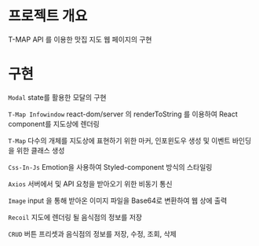# 프로젝트 개요
T-MAP API 를 이용한 맛집 지도 웹 페이지의 구현

# 구현
`Modal`
state를 활용한 모달의 구현

`T-Map Infowindow`
react-dom/server 의 renderToString 를 이용하여 React component를 지도상에 렌더링

`T-Map`
다수의 개체를 지도상에 표현하기 위한 마커, 인포윈도우  생성 및 이벤트 바인딩을 위한 클래스 생성

`Css-In-Js`
Emotion을 사용하여 Styled-component 방식의 스타일링

`Axios`
서버에서 및 API 요청을 받아오기 위한 비동기 통신

`Image`
input 을 통해 받아온 이미지 파일을 Base64로 변환하여 웹 상에 출력

`Recoil`
지도에 렌더링 될 음식점의 정보를 저장

`CRUD`
버튼 프리셋과 음식점의 정보를 저장, 수정, 조회, 삭제
